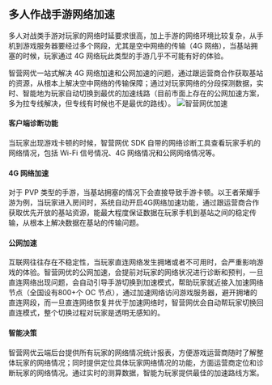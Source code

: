 ## 多人作战手游网络加速
多人对战类手游对玩家的网络时延要求很高，加上手游的网络环境比较复杂，从手机到游戏服务器要经过多个网段，尤其是空中网络的传输（4G 网络），当基站拥塞的时候，玩家通过 4G 网络玩此类型的手游几乎不可能有好的体验。

智营网优一站式解决 4G 网络加速和公网加速的问题，通过跟运营商合作获取基站的资源，从根本上解决空中网络的传输保障；通过对玩家网络的分段探测数据，实时、智能地为玩家自动切换到最优的加速线路（目前市面上存在的公网加速方案，多为拉专线解决，但专线有时候也不是最优的路线）。
![智营网优加速](//mc.qcloudimg.com/static/img/c3ec77d869e36c6abd273574db891f41/image.png)

#### 客户端诊断功能
当玩家出现游戏卡顿的时候，智营网优 SDK 自带的网络诊断工具查看玩家手机的网络情况，包括 Wi-Fi 信号情况、4G 网络情况和公网网络情况等。

#### 4G 网络加速
对于 PVP 类型的手游，当基站拥塞的情况下会直接导致手游卡顿。以王者荣耀手游为例，当玩家进入房间时，系统自动开启4G网络加速功能，通过跟运营商合作获取优先开放的基站资源，能最大程度保证数据在玩家手机到基站之间的稳定传输，从根本上解决数据在基站的传输问题。

#### 公网加速
互联网往往存在不稳定性，当玩家直连网络发生拥堵或者不可用时，会严重影响游戏的体验。智营网优的公网加速，会提前对玩家的网络状况进行诊断和预判，一旦直连网络出现问题，会自动引导手游切换到加速模式，帮助玩家就近接入加速网络节点（全国设有800+个 OC 节点），通过加速网络访问游戏服务器，避开拥堵的直连网段，而一旦直连网络恢复并优于加速网络时，智营网优会自动帮玩家切换回直连模式，整个切换过程对玩家是透明无感知的。

#### 智能决策
智营网优云端后台提供所有玩家的网络情况统计报表，方便游戏运营商随时了解整体玩家的网络情况；同时提供定位具体玩家网络情况的功能，方面运营商定位和诊断玩家的网络情况。通过实时的测算数据，智能为玩家提供最佳的加速路线方案。






